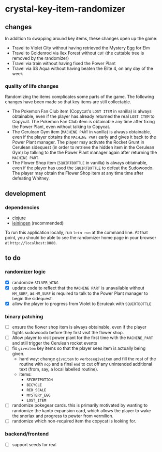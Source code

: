 # crystal-key-item-randomizer

## changes

In addition to swapping around key items, these changes open up the game:

* Travel to Violet City without having retrieved the Mystery Egg for Elm
* Travel to Goldenrod via Ilex Forest without `CUT` (the cuttable tree
  is removed by the randomizer)
* Travel via train without having fixed the Power Plant
* Travel via SS Aqua without having beaten the Elite 4, on any day of
  the week

### quality of life changes

Randomizing the items complicates some parts of the game. The
following changes have been made so that key items are still
collectable.

* The Pokemon Fan Club item (Copycat's `LOST ITEM` in vanilla) is
  always obtainable, even if the player has already returned the real
  `LOST ITEM` to Copycat. The Pokemon Fan Club item is obtainable any
  time after fixing the Power Plant, even without talking to Copycat.
* The Cerulean Gym item (`MACHINE PART` in vanilla) is always
  obtainable, even if the player obtains the `MACHINE PART` early and
  gives it back to the Power Plant manager. The player may activate
  the Rocket Grunt in Cerulean sidequest (in order to retrieve the
  hidden item in the Cerulean Gym) by talking to the the Power Plant
  manager again after returning the `MACHINE PART`.
* The Flower Shop item (`SQUIRTBOTTLE` in vanilla) is always
  obtainable, even if the player has used the `SQUIRTBOTTLE` to defeat
  the Sudowoodo. The player may obtain the Flower Shop item at any
  time time after defeating Whitney.

## development

### dependencies

* [clojure](https://clojure.org)
* [leiningen](https://leiningen.org) (recommended)

To run this application locally, run `lein run` at the command
line. At that point, you should be able to see the randomizer home
page in your browser at `http://localhost:8080`.

## to do

### randomizer logic

- [X] randomize `SILVER_WING`
- [X] update code to reflect that the `MACHINE PART` is unavailable
      without `HM_SURF`, as `HM_SURF` is required to talk to the Power
      Plant manager to begin the sidequest
- [X] allow the player to progress from Violet to Ecruteak with
      `SQUIRTBOTTLE`

### binary patching

- [ ] ensure the flower shop item is always obtainable, even if the
	  player fights sudowoodo before they first visit the flower shop.
- [ ] Allow player to visit power plant for the first time with the
      `MACHINE_PART` and still trigger the Cerulean rocket events
- [ ] fix `giveitem` key items so that the player sees item is actually being given.
    - hard way: change `giveitem` to `verbosegiveitem` and fill the
      rest of the routine with `nop` and a final `end` to cut off any
      unintended additional text (from, say, a local labelled
      routine).
    - items:
        - `SECRETPOTION`
        - `BICYCLE`
        - `RED_SCALE`
        - `MYSTERY_EGG`
        - `LOST_ITEM`
- [ ] randomize pokegear cards. this is primarily motivated by wanting
      to randomize the kanto expansion card, which allows the player
      to wake the snorlax and progress to pewter from vermilion.
- [ ] randomize which non-required item the copycat is looking for.

### backend/frontend

- [ ] support seeds for real
